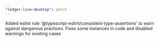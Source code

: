 ```yaml
---
"ledger-live-desktop": patch
---
```


Added eslint rule '@typescript-eslint/consistent-type-assertions' to warn against dangerous practices. Fixes some instances in code and disabled warnings for existing cases
